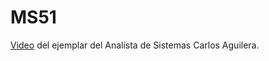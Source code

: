 MS51
====

[Video](https://www.youtube.com/watch?v=65s0TAGvQp4) del ejemplar del Analista de Sistemas Carlos Aguilera.
